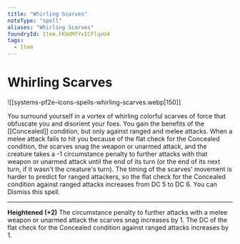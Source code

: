 ```yaml
---
title: "Whirling Scarves"
noteType: "spell"
aliases: "Whirling Scarves"
foundryId: Item.FKbUMfYxICFlquU4
tags:
  - Item
---
```


# Whirling Scarves
![[systems-pf2e-icons-spells-whirling-scarves.webp|150]]

You surround yourself in a vortex of whirling colorful scarves of force that obfuscate you and disorient your foes. You gain the benefits of the [[Concealed]] condition, but only against ranged and melee attacks. When a melee attack fails to hit you because of the flat check for the Concealed condition, the scarves snag the weapon or unarmed attack, and the creature takes a -1 circumstance penalty to further attacks with that weapon or unarmed attack until the end of its turn (or the end of its next turn, if it wasn't the creature's turn). The timing of the scarves' movement is harder to predict for ranged attackers, so the flat check for the Concealed condition against ranged attacks increases from DC 5 to DC 6. You can Dismiss this spell.

* * *

**Heightened (+2)** The circumstance penalty to further attacks with a melee weapon or unarmed attack the scarves snag increases by 1. The DC of the flat check for the Concealed condition against ranged attacks increases by 1.
